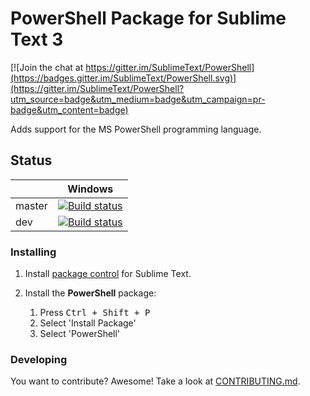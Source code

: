 # PowerShell Package for Sublime Text 3

[![Join the chat at https://gitter.im/SublimeText/PowerShell](https://badges.gitter.im/SublimeText/PowerShell.svg)](https://gitter.im/SublimeText/PowerShell?utm_source=badge&utm_medium=badge&utm_campaign=pr-badge&utm_content=badge)

Adds support for the MS PowerShell programming language.


## Status

|         |Windows |
|---------|:------:|
|master|[![Build status](https://ci.appveyor.com/api/projects/status/fgbrealw58sd8ado/branch/master?svg=true)](https://ci.appveyor.com/project/guillermooo/powershell/branch/master)|
|dev|[![Build status](https://ci.appveyor.com/api/projects/status/fgbrealw58sd8ado/branch/dev?svg=true)](https://ci.appveyor.com/project/guillermooo/powershell/branch/dev)|



### Installing

1. Install [package control][package_control] for Sublime Text.
1. Install the **PowerShell** package:

	1. Press <kbd>Ctrl + Shift + P</kbd>
	1. Select 'Install Package'
	1. Select 'PowerShell'


### Developing

You want to contribute? Awesome! Take a look at [CONTRIBUTING.md](CONTRIBUTING.md).


[package_control]: https://sublime.wbond.net/installation
